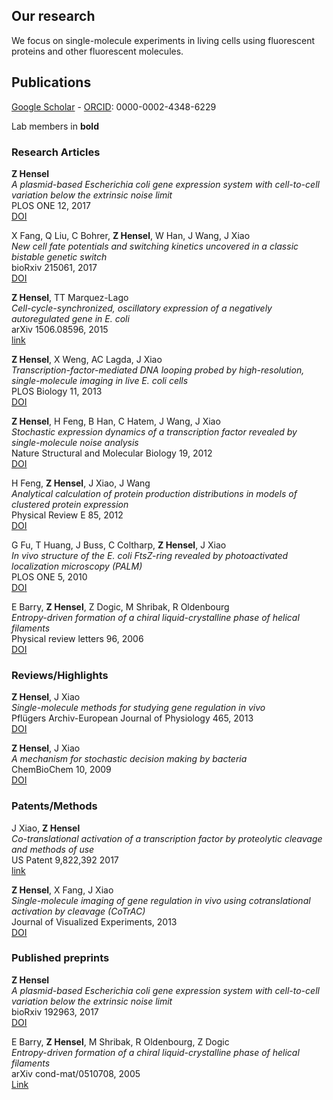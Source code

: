 ## Our research

We focus on single-molecule experiments in living cells using fluorescent proteins and other fluorescent molecules.

## Publications

[Google Scholar](https://scholar.google.com/citations?user=QwsENLQAAAAJ&hl=en) - [ORCID](https://orcid.org/0000-0002-4348-6229): 0000-0002-4348-6229

Lab members in **bold**

### Research Articles

**Z Hensel**  
*A plasmid-based Escherichia coli gene expression system with cell-to-cell variation below the extrinsic noise limit*  
PLOS ONE 12, 2017  
[DOI](https://doi.org/10.1371/journal.pone.0187259)

X Fang, Q Liu, C Bohrer, **Z Hensel**, W Han, J Wang, J Xiao  
*New cell fate potentials and switching kinetics uncovered in a classic bistable genetic switch*  
bioRxiv 215061, 2017  
[DOI](https://doi.org/10.1101/215061)

**Z Hensel**, TT Marquez-Lago  
*Cell-cycle-synchronized, oscillatory expression of a negatively autoregulated gene in E. coli*  
arXiv 1506.08596, 2015  
[link](https://arxiv.org/abs/1506.08596)

**Z Hensel**, X Weng, AC Lagda, J Xiao  
*Transcription-factor-mediated DNA looping probed by high-resolution, single-molecule imaging in live E. coli cells*  
PLOS Biology 11, 2013  
[DOI](https://doi.org/10.1371/journal.pbio.1001591)

**Z Hensel**, H Feng, B Han, C Hatem, J Wang, J Xiao  
*Stochastic expression dynamics of a transcription factor revealed by single-molecule noise analysis*  
Nature Structural and Molecular Biology 19, 2012  
[DOI](https://doi.org/10.1038/nsmb.2336)

H Feng, **Z Hensel**, J Xiao, J Wang  
*Analytical calculation of protein production distributions in models of clustered protein expression*  
Physical Review E 85, 2012  
[DOI](https://doi.org/10.1103/PhysRevE.85.031904)

G Fu, T Huang, J Buss, C Coltharp, **Z Hensel**, J Xiao  
*In vivo structure of the E. coli FtsZ-ring revealed by photoactivated localization microscopy (PALM)*  
PLOS ONE 5, 2010  
[DOI](https://doi.org/10.1371/journal.pone.0012680)

E Barry, **Z Hensel**, Z Dogic, M Shribak, R Oldenbourg  
*Entropy-driven formation of a chiral liquid-crystalline phase of helical filaments*  
Physical review letters 96, 2006  
[DOI](https://doi.org/10.1103/PhysRevLett.96.018305)

### Reviews/Highlights

**Z Hensel**, J Xiao  
*Single-molecule methods for studying gene regulation in vivo*  
Pflügers Archiv-European Journal of Physiology 465, 2013  
[DOI](https://doi.org/10.1007/s00424-013-1243-y)

**Z Hensel**, J Xiao  
*A mechanism for stochastic decision making by bacteria*  
ChemBioChem 10, 2009  
[DOI](https://doi.org/10.1002/cbic.200800824)

### Patents/Methods

J Xiao, **Z Hensel**  
*Co-translational activation of a transcription factor by proteolytic cleavage and methods of use*  
US Patent 9,822,392 2017  
[link](https://patents.google.com/patent/US9822392B2/en)

**Z Hensel**, X Fang, J Xiao  
*Single-molecule imaging of gene regulation in vivo using cotranslational activation by cleavage (CoTrAC)*  
Journal of Visualized Experiments, 2013  
[DOI](https://doi.org/10.3791/50042)

### Published preprints

**Z Hensel**  
*A plasmid-based Escherichia coli gene expression system with cell-to-cell variation below the extrinsic noise limit*  
bioRxiv 192963, 2017  
[DOI](https://doi.org/10.1101/192963)

E Barry, **Z Hensel**, M Shribak, R Oldenbourg, Z Dogic  
*Entropy-driven formation of a chiral liquid-crystalline phase of helical filaments*  
arXiv cond-mat/0510708, 2005  
[Link](https://arxiv.org/abs/cond-mat/0510708)